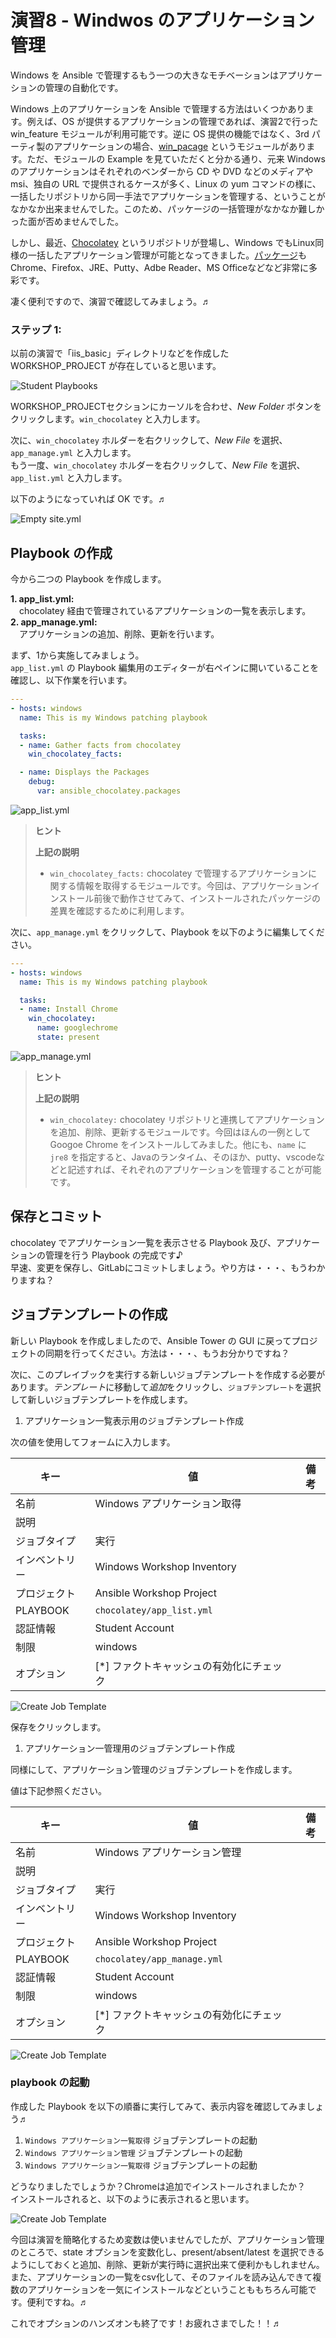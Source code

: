 # 演習8 - Windwos のアプリケーション管理  

Windows を Ansible で管理するもう一つの大きなモチベーションはアプリケーションの管理の自動化です。  

Windows 上のアプリケーションを Ansible で管理する方法はいくつかあります。例えば、OS が提供するアプリケーションの管理であれば、演習2で行った win_feature モジュールが利用可能です。逆に OS 提供の機能ではなく、3rd パーティ製のアプリケーションの場合、[win_pacage](https://docs.ansible.com/ansible/latest/modules/win_package_module.html#win-package-module) というモジュールがあります。ただ、モジュールの Example を見ていただくと分かる通り、元来 Windows のアプリケーションはそれぞれのベンダーから CD や DVD などのメディアや msi、独自の URL で提供されるケースが多く、Linux の yum コマンドの様に、一括したリポジトリから同一手法でアプリケーションを管理する、ということがなかなか出来ませんでした。このため、パッケージの一括管理がなかなか難しかった面が否めませんでした。  

しかし、最近、[Chocolatey](https://chocolatey.org/) というリポジトリが登場し、Windows でもLinux同様の一括したアプリケーション管理が可能となってきました。[パッケージ](https://chocolatey.org/packages)も Chrome、Firefox、JRE、Putty、Adbe Reader、MS Officeなどなど非常に多彩です。 

凄く便利ですので、演習で確認してみましょう。♬  

### ステップ 1:

以前の演習で「iis_basic」ディレクトリなどを作成した WORKSHOP_PROJECT が存在していると思います。  

![Student Playbooks](images/8-vscode-existing-folders.ja.jpg)

WORKSHOP_PROJECTセクションにカーソルを合わせ、*New Folder* ボタンをクリックします。`win_chocolatey` と入力します。  

次に、`win_chocolatey` ホルダーを右クリックして、*New File* を選択、`app_manage.yml` と入力します。  
もう一度、`win_chocolatey` ホルダーを右クリックして、*New File* を選択、`app_list.yml` と入力します。  

以下のようになっていれば OK です。♬  

![Empty site.yml](images/8-create-list-empty.ja.jpg)

## Playbook の作成

今から二つの Playbook を作成します。

**1. app_list.yml:**  
　chocolatey 経由で管理されているアプリケーションの一覧を表示します。  
**2. app_manage.yml:**  
　アプリケーションの追加、削除、更新を行います。  

まず、1から実施してみましょう。  
`app_list.yml` の Playbook 編集用のエディターが右ペインに開いていることを確認し、以下作業を行います。  

<!-- {% raw %} -->
```yaml
---
- hosts: windows
  name: This is my Windows patching playbook

  tasks:
  - name: Gather facts from chocolatey
    win_chocolatey_facts:

  - name: Displays the Packages
    debug:
      var: ansible_chocolatey.packages
```
<!-- {% endraw %} -->

![app_list.yml](images/8-create-list.ja.jpg)

> **ヒント**
>
> **上記の説明**
>
> -   `win_chocolatey_facts:` chocolatey で管理するアプリケーションに関する情報を取得するモジュールです。今回は、アプリケーションインストール前後で動作させてみて、インストールされたパッケージの差異を確認するために利用します。  


次に、`app_manage.yml` をクリックして、Playbook を以下のように編集してください。    

<!-- {% raw %} -->
```yaml
---
- hosts: windows
  name: This is my Windows patching playbook

  tasks:
  - name: Install Chrome
    win_chocolatey:
      name: googlechrome
      state: present
```
<!-- {% endraw %} -->

![app_manage.yml](images/8-create-manage.ja.jpg)

> **ヒント**
>
> **上記の説明**
>
> -   `win_chocolatey:` chocolatey リポジトリと連携してアプリケーションを追加、削除、更新するモジュールです。今回はほんの一例として Googoe Chrome をインストールしてみました。他にも、`name` に `jre8` を指定すると、Javaのランタイム、そのほか、putty、vscodeなどと記述すれば、それぞれのアプリケーションを管理することが可能です。  

## 保存とコミット

chocolatey でアプリケーション一覧を表示させる Playbook 及び、アプリケーションの管理を行う Playbook の完成です♪  
早速、変更を保存し、GitLabにコミットしましょう。やり方は・・・、もうわかりますね？  

## ジョブテンプレートの作成

新しい Playbook を作成しましたので、Ansible Tower の GUI に戻ってプロジェクトの同期を行ってください。方法は・・・、もうお分かりですね？  

次に、このプレイブックを実行する新しいジョブテンプレートを作成する必要があります。*テンプレート*に移動して*追加*をクリックし、`ジョブテンプレート`を選択して新しいジョブテンプレートを作成します。

1. アプリケーション一覧表示用のジョブテンプレート作成  

次の値を使用してフォームに入力します。  

| キー                | 値                      | 備考 |
|--------------------|----------------------------|------|
| 名前               |Windows アプリケーション取得           |      |
| 説明        |                            |      |
| ジョブタイプ           | 実行                        |      |
| インベントリー          | Windows Workshop Inventory |      |
| プロジェクト            | Ansible Workshop Project   |      |
| PLAYBOOK           | `chocolatey/app_list.yml`     |      |
| 認証情報 | Student Account            |      |
| 制限              | windows                    |      |
| オプション            | [*] ファクトキャッシュの有効化にチェック      |      |

![Create Job Template](images/8-win_applist-template.ja.jpg)

保存をクリックします。  

1. アプリケーション一管理用のジョブテンプレート作成  

同様にして、アプリケーション管理のジョブテンプレートを作成します。  

値は下記参照ください。    

| キー                | 値                      | 備考 |
|--------------------|----------------------------|------|
| 名前               |Windows アプリケーション管理|      |
| 説明        |                            |      |
| ジョブタイプ           | 実行                        |      |
| インベントリー          | Windows Workshop Inventory |      |
| プロジェクト            | Ansible Workshop Project   |      |
| PLAYBOOK           | `chocolatey/app_manage.yml`     |      |
| 認証情報 | Student Account            |      |
| 制限              | windows                    |      |
| オプション            | [*] ファクトキャッシュの有効化にチェック      |      |

![Create Job Template](images/8-win_appmanage-template.ja.jpg)

### playbook の起動

作成した Playbook を以下の順番に実行してみて、表示内容を確認してみましょう♬  

1. `Windows アプリケーション一覧取得` ジョブテンプレートの起動
2. `Windows アプリケーション管理` ジョブテンプレートの起動
3. `Windows アプリケーション一覧取得` ジョブテンプレートの起動

どうなりましたでしょうか？Chromeは追加でインストールされましたか？  
インストールされると、以下のように表示されると思います。  

![Create Job Template](images/8-chrome-installed.ja.jpg)

今回は演習を簡略化するため変数は使いませんでしたが、アプリケーション管理のところで、state オプションを変数化し、present/absent/latest を選択できるようにしておくと追加、削除、更新が実行時に選択出来て便利かもしれません。また、アプリケーションの一覧をcsv化して、そのファイルを読み込んできて複数のアプリケーションを一気にインストールなどということももちろん可能です。便利ですね。♬  

これでオプションのハンズオンも終了です！お疲れさまでした！！♬  
